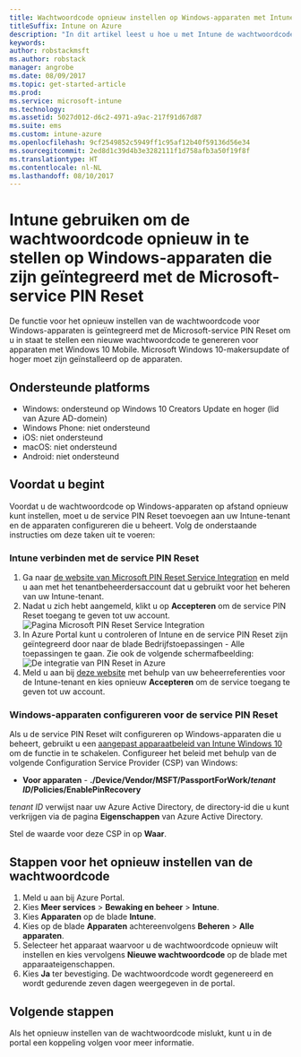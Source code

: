 ```yaml
---
title: Wachtwoordcode opnieuw instellen op Windows-apparaten met Intune
titleSuffix: Intune on Azure
description: "In dit artikel leest u hoe u met Intune de wachtwoordcode opnieuw kunt instellen op Windows-apparaten die zijn geïntegreerd met de Microsoft-service PIN Reset."
keywords: 
author: robstackmsft
ms.author: robstack
manager: angrobe
ms.date: 08/09/2017
ms.topic: get-started-article
ms.prod: 
ms.service: microsoft-intune
ms.technology: 
ms.assetid: 5027d012-d6c2-4971-a9ac-217f91d67d87
ms.suite: ems
ms.custom: intune-azure
ms.openlocfilehash: 9cf2549852c5949ff1c95af12b40f59136d56e34
ms.sourcegitcommit: 2ed8d1c39d4b3e3282111f1d758afb3a50f19f8f
ms.translationtype: HT
ms.contentlocale: nl-NL
ms.lasthandoff: 08/10/2017
---
```

# <a name="reset-the-passcode-on-windows-devices-integrated-with-the-microsoft-pin-reset-service-using-intune"></a>Intune gebruiken om de wachtwoordcode opnieuw in te stellen op Windows-apparaten die zijn geïntegreerd met de Microsoft-service PIN Reset

De functie voor het opnieuw instellen van de wachtwoordcode voor Windows-apparaten is geïntegreerd met de Microsoft-service PIN Reset om u in staat te stellen een nieuwe wachtwoordcode te genereren voor apparaten met Windows 10 Mobile. Microsoft Windows 10-makersupdate of hoger moet zijn geïnstalleerd op de apparaten.

## <a name="supported-platforms"></a>Ondersteunde platforms

- Windows: ondersteund op Windows 10 Creators Update en hoger (lid van Azure AD-domein)
- Windows Phone: niet ondersteund
- iOS: niet ondersteund
- macOS: niet ondersteund
- Android: niet ondersteund


## <a name="before-you-start"></a>Voordat u begint

Voordat u de wachtwoordcode op Windows-apparaten op afstand opnieuw kunt instellen, moet u de service PIN Reset toevoegen aan uw Intune-tenant en de apparaten configureren die u beheert. Volg de onderstaande instructies om deze taken uit te voeren:

### <a name="connect-intune-with-the-pin-reset-service"></a>Intune verbinden met de service PIN Reset

1. Ga naar [de website van Microsoft PIN Reset Service Integration](https://login.windows.net/common/oauth2/authorize?response_type=code&client_id=b8456c59-1230-44c7-a4a2-99b085333e84&resource=https%3A%2F%2Fgraph.windows.net&redirect_uri=https%3A%2F%2Fcred.microsoft.com&state=e9191523-6c2f-4f1d-a4f9-c36f26f89df0&prompt=admin_consent) en meld u aan met het tenantbeheerdersaccount dat u gebruikt voor het beheren van uw Intune-tenant.
2. Nadat u zich hebt aangemeld, klikt u op **Accepteren** om de service PIN Reset toegang te geven tot uw account.<br>
![Pagina Microsoft PIN Reset Service Integration](./media/pin-reset-service-application.png)
3. In Azure Portal kunt u controleren of Intune en de service PIN Reset zijn geïntegreerd door naar de blade Bedrijfstoepassingen - Alle toepassingen te gaan. Zie ook de volgende schermafbeelding:<br>
![De integratie van PIN Reset in Azure](./media/pin-reset-service-home-screen.png)
4. Meld u aan bij [deze website](https://login.windows.net/common/oauth2/authorize?response_type=code&client_id=9115dd05-fad5-4f9c-acc7-305d08b1b04e&resource=https%3A%2F%2Fcred.microsoft.com%2F&redirect_uri=ms-appx-web%3A%2F%2FMicrosoft.AAD.BrokerPlugin%2F9115dd05-fad5-4f9c-acc7-305d08b1b04e&state=6765f8c5-f4a7-4029-b667-46a6776ad611&prompt=admin_consent) met behulp van uw beheerreferenties voor de Intune-tenant en kies opnieuw **Accepteren** om de service toegang te geven tot uw account.

### <a name="configure-windows-devices-to-use-pin-reset"></a>Windows-apparaten configureren voor de service PIN Reset

Als u de service PIN Reset wilt configureren op Windows-apparaten die u beheert, gebruikt u een [aangepast apparaatbeleid van Intune Windows 10](custom-settings-windows-10.md) om de functie in te schakelen. Configureer het beleid met behulp van de volgende Configuration Service Provider (CSP) van Windows:


- **Voor apparaten** - **./Device/Vendor/MSFT/PassportForWork/*tenant ID*/Policies/EnablePinRecovery**

*tenant ID* verwijst naar uw Azure Active Directory, de directory-id die u kunt verkrijgen via de pagina **Eigenschappen** van Azure Active Directory.

Stel de waarde voor deze CSP in op **Waar**.

## <a name="steps-to-reset-the-passcode"></a>Stappen voor het opnieuw instellen van de wachtwoordcode

1. Meld u aan bij Azure Portal.
2. Kies **Meer services** > **Bewaking en beheer** > **Intune**.
3. Kies **Apparaten** op de blade **Intune**.
4. Kies op de blade **Apparaten** achtereenvolgens **Beheren** > **Alle apparaten**.
5. Selecteer het apparaat waarvoor u de wachtwoordcode opnieuw wilt instellen en kies vervolgens **Nieuwe wachtwoordcode** op de blade met apparaateigenschappen.
6. Kies **Ja** ter bevestiging. De wachtwoordcode wordt gegenereerd en wordt gedurende zeven dagen weergegeven in de portal.

## <a name="next-steps"></a>Volgende stappen

Als het opnieuw instellen van de wachtwoordcode mislukt, kunt u in de portal een koppeling volgen voor meer informatie.


